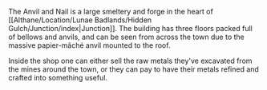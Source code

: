 The Anvil and Nail is a large smeltery and forge in the heart of [[Althane/Location/Lunae Badlands/Hidden Gulch/Junction/index|Junction]]. The building has three floors packed full of bellows and anvils, and can be seen from across the town due to the massive papier-mâché anvil mounted to the roof.

Inside the shop one can either sell the raw metals they've excavated from the mines around the town, or they can pay to have their metals refined and crafted into something useful.
